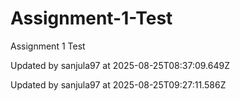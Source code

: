 # Assignment-1-Test
Assignment 1 Test

Updated by sanjula97 at 2025-08-25T08:37:09.649Z

Updated by sanjula97 at 2025-08-25T09:27:11.586Z
